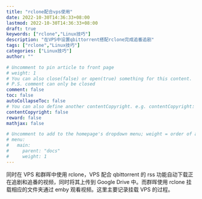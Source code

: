 ```yaml
---
title: "rclone配合vps使用"
date: 2022-10-30T14:36:33+08:00
lastmod: 2022-10-30T14:36:33+08:00
draft: true
keywords: ["rclone","Linux技巧"]
description: "在VPS中设置qbittorrent搭配rclone完成追番追剧"
tags: ["rclone","Linux技巧"]
categories: ["Linux技巧"]
author: ""

# Uncomment to pin article to front page
# weight: 1
# You can also close(false) or open(true) something for this content.
# P.S. comment can only be closed
comment: false
toc: false
autoCollapseToc: false
# You can also define another contentCopyright. e.g. contentCopyright: "This is another copyright."
contentCopyright: false
reward: false
mathjax: false

# Uncomment to add to the homepage's dropdown menu; weight = order of article
# menu:
#   main:
#     parent: "docs"
#     weight: 1
---
```

同时在 VPS 和群晖中使用 rclone，VPS 配合 qbittorrent 的 rss 功能自动下载正在追剧和追番的视频，同时将其上传到 Google Drive 中。而群晖使用 rclone 挂载相应的文件夹通过 emby 观看视频。这里主要记录挂载 VPS 的过程。
<!--more-->
